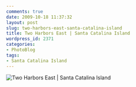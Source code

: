 ```yaml
---
comments: true
date: 2009-10-18 11:37:32
layout: post
slug: two-harbors-east-santa-catalina-island
title: Two Harbors East | Santa Catalina Island
wordpress_id: 2371
categories:
- PhotoBlog
tags:
- Santa Catalina Island
---
```


![Two Harbors East | Santa Catalina Island](http://ryanfitzer.com/main/wp-content/uploads/2009/10/catalina-island-20.jpg)

